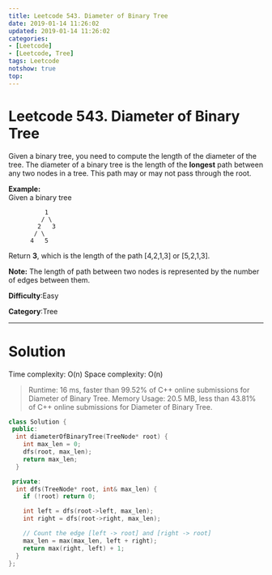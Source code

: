 ```yaml
---
title: Leetcode 543. Diameter of Binary Tree
date: 2019-01-14 11:26:02
updated: 2019-01-14 11:26:02
categories: 
- [Leetcode]
- [Leetcode, Tree]
tags: Leetcode
notshow: true
top:
---
```


# Leetcode 543. Diameter of Binary Tree

Given a binary tree, you need to compute the length of the diameter of the tree. The diameter of a binary tree is the length of the  **longest**  path between any two nodes in a tree. This path may or may not pass through the root.

**Example:**  
Given a binary tree  

```
          1
         / \
        2   3
       / \     
      4   5    

```

Return  **3**, which is the length of the path [4,2,1,3] or [5,2,1,3].

**Note:**  The length of path between two nodes is represented by the number of edges between them.

**Difficulty**:Easy

**Category**:Tree

<!-- more -->

------------

# Solution

Time complexity: O(n)
Space complexity: O(n)

> Runtime: 16 ms, faster than 99.52% of C++ online submissions for Diameter of Binary Tree.
> Memory Usage: 20.5 MB, less than 43.81% of C++ online submissions for Diameter of Binary Tree.

```cpp
class Solution {
 public:
  int diameterOfBinaryTree(TreeNode* root) {
    int max_len = 0;
    dfs(root, max_len);
    return max_len;
  }

 private:
  int dfs(TreeNode* root, int& max_len) {
    if (!root) return 0;

    int left = dfs(root->left, max_len);
    int right = dfs(root->right, max_len);

    // Count the edge [left -> root] and [right -> root]
    max_len = max(max_len, left + right);
    return max(right, left) + 1;
  }
};
```